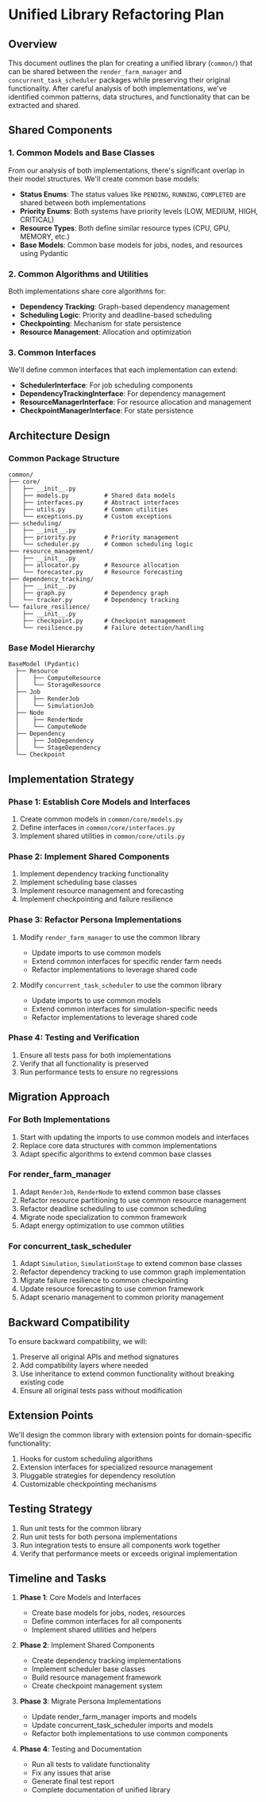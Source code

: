 # Unified Library Refactoring Plan

## Overview

This document outlines the plan for creating a unified library (`common/`) that can be shared between the `render_farm_manager` and `concurrent_task_scheduler` packages while preserving their original functionality. After careful analysis of both implementations, we've identified common patterns, data structures, and functionality that can be extracted and shared.

## Shared Components

### 1. Common Models and Base Classes

From our analysis of both implementations, there's significant overlap in their model structures. We'll create common base models:

- **Status Enums**: The status values like `PENDING`, `RUNNING`, `COMPLETED` are shared between both implementations
- **Priority Enums**: Both systems have priority levels (LOW, MEDIUM, HIGH, CRITICAL)
- **Resource Types**: Both define similar resource types (CPU, GPU, MEMORY, etc.)
- **Base Models**: Common base models for jobs, nodes, and resources using Pydantic

### 2. Common Algorithms and Utilities

Both implementations share core algorithms for:

- **Dependency Tracking**: Graph-based dependency management
- **Scheduling Logic**: Priority and deadline-based scheduling
- **Checkpointing**: Mechanism for state persistence
- **Resource Management**: Allocation and optimization

### 3. Common Interfaces

We'll define common interfaces that each implementation can extend:

- **SchedulerInterface**: For job scheduling components
- **DependencyTrackingInterface**: For dependency management
- **ResourceManagerInterface**: For resource allocation and management
- **CheckpointManagerInterface**: For state persistence

## Architecture Design

### Common Package Structure

```
common/
├── core/
│   ├── __init__.py
│   ├── models.py          # Shared data models
│   ├── interfaces.py      # Abstract interfaces
│   ├── utils.py           # Common utilities
│   └── exceptions.py      # Custom exceptions
├── scheduling/
│   ├── __init__.py
│   ├── priority.py        # Priority management
│   └── scheduler.py       # Common scheduling logic
├── resource_management/
│   ├── __init__.py
│   ├── allocator.py       # Resource allocation
│   └── forecaster.py      # Resource forecasting
├── dependency_tracking/
│   ├── __init__.py
│   ├── graph.py           # Dependency graph
│   └── tracker.py         # Dependency tracking
└── failure_resilience/
    ├── __init__.py
    ├── checkpoint.py      # Checkpoint management
    └── resilience.py      # Failure detection/handling
```

### Base Model Hierarchy

```
BaseModel (Pydantic)
  ├── Resource
  │    ├── ComputeResource
  │    └── StorageResource
  ├── Job
  │    ├── RenderJob
  │    └── SimulationJob
  ├── Node
  │    ├── RenderNode
  │    └── ComputeNode
  ├── Dependency
  │    ├── JobDependency
  │    └── StageDependency
  └── Checkpoint
```

## Implementation Strategy

### Phase 1: Establish Core Models and Interfaces

1. Create common models in `common/core/models.py` 
2. Define interfaces in `common/core/interfaces.py`
3. Implement shared utilities in `common/core/utils.py`

### Phase 2: Implement Shared Components

1. Implement dependency tracking functionality
2. Implement scheduling base classes
3. Implement resource management and forecasting
4. Implement checkpointing and failure resilience

### Phase 3: Refactor Persona Implementations

1. Modify `render_farm_manager` to use the common library
   - Update imports to use common models
   - Extend common interfaces for specific render farm needs
   - Refactor implementations to leverage shared code

2. Modify `concurrent_task_scheduler` to use the common library
   - Update imports to use common models
   - Extend common interfaces for simulation-specific needs
   - Refactor implementations to leverage shared code

### Phase 4: Testing and Verification

1. Ensure all tests pass for both implementations
2. Verify that all functionality is preserved
3. Run performance tests to ensure no regressions

## Migration Approach

### For Both Implementations

1. Start with updating the imports to use common models and interfaces
2. Replace core data structures with common implementations
3. Adapt specific algorithms to extend common base classes

### For render_farm_manager

1. Adapt `RenderJob`, `RenderNode` to extend common base classes
2. Refactor resource partitioning to use common resource management
3. Refactor deadline scheduling to use common scheduling
4. Migrate node specialization to common framework
5. Adapt energy optimization to use common utilities

### For concurrent_task_scheduler

1. Adapt `Simulation`, `SimulationStage` to extend common base classes
2. Refactor dependency tracking to use common graph implementation
3. Migrate failure resilience to common checkpointing
4. Update resource forecasting to use common framework
5. Adapt scenario management to common priority management

## Backward Compatibility

To ensure backward compatibility, we will:

1. Preserve all original APIs and method signatures
2. Add compatibility layers where needed
3. Use inheritance to extend common functionality without breaking existing code
4. Ensure all original tests pass without modification

## Extension Points

We'll design the common library with extension points for domain-specific functionality:

1. Hooks for custom scheduling algorithms
2. Extension interfaces for specialized resource management
3. Pluggable strategies for dependency resolution
4. Customizable checkpointing mechanisms

## Testing Strategy

1. Run unit tests for the common library
2. Run unit tests for both persona implementations
3. Run integration tests to ensure all components work together
4. Verify that performance meets or exceeds original implementation

## Timeline and Tasks

1. **Phase 1**: Core Models and Interfaces
   - Create base models for jobs, nodes, resources
   - Define common interfaces for all components
   - Implement shared utilities and helpers

2. **Phase 2**: Implement Shared Components
   - Create dependency tracking implementations
   - Implement scheduler base classes
   - Build resource management framework
   - Create checkpoint management system

3. **Phase 3**: Migrate Persona Implementations
   - Update render_farm_manager imports and models
   - Update concurrent_task_scheduler imports and models
   - Refactor both implementations to use common components

4. **Phase 4**: Testing and Documentation
   - Run all tests to validate functionality
   - Fix any issues that arise
   - Generate final test report
   - Complete documentation of unified library